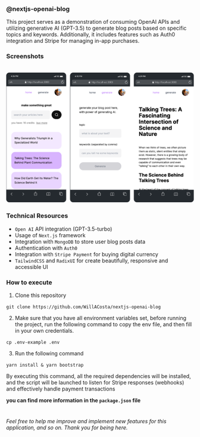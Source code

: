 ### @nextjs-openai-blog

This project serves as a demonstration of consuming OpenAI APIs and utilizing generative AI (GPT-3.5) to generate blog posts based on specific topics and keywords. Additionally, it includes features such as Auth0 integration and Stripe for managing in-app purchases.

### Screenshots

<br/>
  <img src="docs/images/mobile_screenshots.png"/>
<br/>

### Technical Resources

- `Open AI` API integration (GPT-3.5-turbo)
- Usage of `Next.js` framework
- Integration with `MongoDB` to store user blog posts data
- Authentication with `Auth0`
- Integration with `Stripe Payment` for buying digital currency
- `TailwindCSS` and `RadixUI` for create beautifully, responsive and accessible UI

### How to execute

1. Clone this repository

```shell
git clone https://github.com/WillACosta/nextjs-openai-blog
```

2. Make sure that you have all environment variables set, before running the project, run the following command to copy the env file, and then fill in your own credentials.

```shell
cp .env-example .env
```

3. Run the following command

```shell
yarn install & yarn bootstrap
```

By executing this command, all the required dependencies will be installed, and the script will be launched to listen for Stripe responses (webhooks) and effectively handle payment transactions

**you can find more information in the `package.json` file**

#

_Feel free to help me improve and implement new features for this application, and so on. Thank you for being here._
